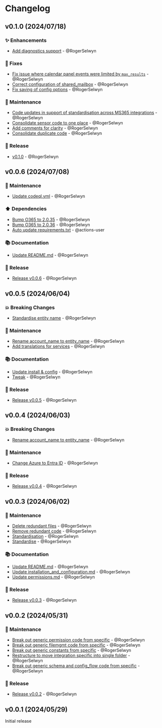 # Changelog

## v0.1.0 (2024/07/18)
### ✨ Enhancements
- [Add diagnostics support](https://github.com/RogerSelwyn/MS365-Calendar/commit/a19a95f862e479d1859878fc575417194706a8b9) - @RogerSelwyn

### 🐛 Fixes
- [Fix issue where calendar panel events were limited by `max_results`](https://github.com/RogerSelwyn/MS365-Calendar/commit/0929d60b4f460c1d1a7566f2989d42019f762a8e) - @RogerSelwyn
- [Correct configuration of shared_mailbox](https://github.com/RogerSelwyn/MS365-Calendar/commit/be922a4e9310361d0cad57dae5c654eaf63ef758) - @RogerSelwyn
- [Fix saving of config options](https://github.com/RogerSelwyn/MS365-Calendar/commit/b1fd4732ddae68eb7a4a8ea6dd49a06f52333c02) - @RogerSelwyn

### 🧰 Maintenance
- [Code updates in support of standardisation across MS365 integrations](https://github.com/RogerSelwyn/MS365-Calendar/commit/da1563f0274028d6ec77e7aa06e39ec89e58eb64) - @RogerSelwyn
- [Consolidate sensor code to one place](https://github.com/RogerSelwyn/MS365-Calendar/commit/a8cbc85718ac69c8b2cdb47af08a966174d8da9b) - @RogerSelwyn
- [Add comments for clarity](https://github.com/RogerSelwyn/MS365-Calendar/commit/f6945783a21c672a7f55417375004802f27a7c25) - @RogerSelwyn
- [Consolidate duplicate code](https://github.com/RogerSelwyn/MS365-Calendar/commit/04673781026ca7768de4b73456b482b1ddf51556) - @RogerSelwyn

### 🔖 Release
- [v0.1.0](https://github.com/RogerSelwyn/MS365-Calendar/commit/6f977cf3c95b6e50151b6fb41accd071f28d89cc) - @RogerSelwyn

## v0.0.6 (2024/07/08)
### 🧰 Maintenance
- [Update codeql.yml](https://github.com/RogerSelwyn/MS365-Calendar/commit/0a258b85500f5ebfd5d17b5bfbca714ff9448592) - @RogerSelwyn

### ⬆️ Dependencies
- [Bump O365 to 2.0.35](https://github.com/RogerSelwyn/MS365-Calendar/commit/9bbf2fd901c3d775674ac4f9440283623704e896) - @RogerSelwyn
- [Bump O365 to 2.0.36](https://github.com/RogerSelwyn/MS365-Calendar/commit/a6eaed651214d0abbcaccb832a328b874fde8bd1) - @RogerSelwyn
- [Auto update requirements.txt](https://github.com/RogerSelwyn/MS365-Calendar/commit/71312ad19695ebe2c3f14ea3624d6cd93bfe1225) - @actions-user

### 📚 Documentation
- [Update README.md](https://github.com/RogerSelwyn/MS365-Calendar/commit/2e03f7afbbc916a41977906b9cb094cf49e58777) - @RogerSelwyn

### 🔖 Release
- [Release v0.0.6](https://github.com/RogerSelwyn/MS365-Calendar/commit/3dc30823814d9a82b7241a078f4b94b11dd9f791) - @RogerSelwyn


## v0.0.5 (2024/06/04)
### 💥 Breaking Changes
- [Standardise entity name](https://github.com/RogerSelwyn/MS365-Calendar/commit/e9b7ffa958b86b2cf5eb36ae74f2cfd8f61e41ba) - @RogerSelwyn

### 🧰 Maintenance
- [Rename account_name to entity_name](https://github.com/RogerSelwyn/MS365-Calendar/commit/5c35b2d6047e2af42f6862176ee54bebae46bb09) - @RogerSelwyn
- [Add translations for services](https://github.com/RogerSelwyn/MS365-Calendar/commit/b3edf2ce8fe1cb72452ffd1c16b8aedd01dec42e) - @RogerSelwyn

### 📚 Documentation
- [Update install & config](https://github.com/RogerSelwyn/MS365-Calendar/commit/a182bf95be04dcbaab5ab01976b212b03bc95fc8) - @RogerSelwyn
- [Tweak](https://github.com/RogerSelwyn/MS365-Calendar/commit/a3c5959c82a1b63ff0275b5ebf17103b6968a7dd) - @RogerSelwyn

### 🔖 Release
- [Release v0.0.5](https://github.com/RogerSelwyn/MS365-Calendar/commit/3083cc6d8bc0110a78b309fa2cdf2803819b970b) - @RogerSelwyn

## v0.0.4 (2024/06/03)
### 💥 Breaking Changes
- [Rename account_name to entity_name](https://github.com/RogerSelwyn/MS365-Calendar/commit/637940cfcaa3d84c8066cd61ac92c7af58c9a09a) - @RogerSelwyn

### 🧰 Maintenance
- [Change Azure to Entra ID](https://github.com/RogerSelwyn/MS365-Calendar/commit/653294cd688c24904bfb4557298d9578a61d2f68) - @RogerSelwyn

### 🔖 Release
- [Release v0.0.4](https://github.com/RogerSelwyn/MS365-Calendar/commit/433d996309c480acdf4f77f4acdab36d3a406040) - @RogerSelwyn

## v0.0.3 (2024/06/02)
### 🧰 Maintenance
- [Delete redundant files](https://github.com/RogerSelwyn/MS365-Calendar/commit/178070c6370585aad294c0be4c1c800cb31a5ef3) - @RogerSelwyn
- [Remove redundant code](https://github.com/RogerSelwyn/MS365-Calendar/commit/720ba8f05491a7e9b584ea56cbd30ab2d177b8ef) - @RogerSelwyn
- [Standardisation](https://github.com/RogerSelwyn/MS365-Calendar/commit/3456386ab999139cddb50e57bddc22d2a34f45ed) - @RogerSelwyn
- [Standardise](https://github.com/RogerSelwyn/MS365-Calendar/commit/c575006c2eda9a124b79ec341c6536ebe117458b) - @RogerSelwyn

### 📚 Documentation
- [Update README.md](https://github.com/RogerSelwyn/MS365-Calendar/commit/2d800fc0cda0da5d81b2195def1fd22e2dcf832e) - @RogerSelwyn
- [Update installation_and_configuration.md](https://github.com/RogerSelwyn/MS365-Calendar/commit/90701279d4d41b3d69a303506c57410f330ecbac) - @RogerSelwyn
- [Update permissions.md](https://github.com/RogerSelwyn/MS365-Calendar/commit/e3f0329650fb8a5047abc7785a159e79388e450c) - @RogerSelwyn

### 🔖 Release
- [Release v0.0.3](https://github.com/RogerSelwyn/MS365-Calendar/commit/02f90731680e58d26ce955e7f986152543d9ec6c) - @RogerSelwyn

## v0.0.2 (2024/05/31)
### 🧰 Maintenance
- [Break out generic permission code from specific](https://github.com/RogerSelwyn/MS365-Calendar/commit/f03ca687b1b02dcdf1bbe97f6797b1bc8df8fd70) - @RogerSelwyn
- [Break out generic filemgmt code from specific](https://github.com/RogerSelwyn/MS365-Calendar/commit/1e985041431246940176a2cd0e002ff8d3bca371) - @RogerSelwyn
- [Break out generic constants from specific](https://github.com/RogerSelwyn/MS365-Calendar/commit/ce15cb7848b13f4831eea1674c9fc74c32ef41ae) - @RogerSelwyn
- [Restructure to move integration specific into single folder](https://github.com/RogerSelwyn/MS365-Calendar/commit/04c43eec06a53862fb325fe30da3b9c3faa5535c) - @RogerSelwyn
- [Break out generic schema and config_flow code from specific](https://github.com/RogerSelwyn/MS365-Calendar/commit/aacbf8871adeb58b861af889859d143f48175d82) - @RogerSelwyn

### 🔖 Release
- [Release v0.0.2](https://github.com/RogerSelwyn/MS365-Calendar/commit/0ac8c0ee46493c5f9542a2c7e90e319e12d71b41) - @RogerSelwyn

## v0.0.1 (2024/05/29)
Initial release

